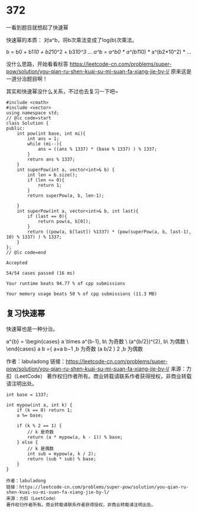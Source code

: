 # 372

一看到题目就想起了快速幂

快速幂的本质：
对a^b，将b次乘法变成了log(b)次乘法。


b = b0 + b1*10 + b2*10^2 + b3*10^3 ...
a^b = a^b0 * a^(b1*10) * a^(b2*10^2) * ...

没什么思路，开始看看标答
https://leetcode-cn.com/problems/super-pow/solution/you-qian-ru-shen-kuai-su-mi-suan-fa-xiang-jie-by-l/
原来这是一道分治题目啊！

其实和快速幂没什么关系，不过也去复习一下吧~

```
#include <cmath>
#include <vector>
using namespace std;
// @lc code=start
class Solution {
public:
    int pow(int base, int mi){
        int ans = 1;
        while (mi--){
            ans = ((ans % 1337) * (base % 1337) ) % 1337;
        }
        return ans % 1337;
    }
    int superPow(int a, vector<int>& b) {
        int len = b.size();
        if (len <= 0){
            return 1;
        }
        return superPow(a, b, len-1);

    }
    int superPow(int a, vector<int>& b, int last){
        if (last == 0){
            return pow(a, b[0]);
        }
        return ((pow(a, b[last]) %1337) * (pow(superPow(a, b, last-1), 10) % 1337) ) % 1337;
    }
};
// @lc code=end

```


```
Accepted

54/54 cases passed (16 ms)

Your runtime beats 94.77 % of cpp submissions

Your memory usage beats 50 % of cpp submissions (11.3 MB)
```

## 复习快速幂

快速幂也是一种分治。


a^{b} = \begin{cases} a \times a^{b-1}, b\ 为奇数 \\ (a^{b/2})^{2}, b\ 为偶数 \\ \end{cases}
a 
b
 ={ 
a×a 
b−1
 ,b 为奇数
(a 
b/2
 ) 
2
 ,b 为偶数
​	

作者：labuladong
链接：https://leetcode-cn.com/problems/super-pow/solution/you-qian-ru-shen-kuai-su-mi-suan-fa-xiang-jie-by-l/
来源：力扣（LeetCode）
著作权归作者所有。商业转载请联系作者获得授权，非商业转载请注明出处。

```
int base = 1337;

int mypow(int a, int k) {
    if (k == 0) return 1;
    a %= base;

    if (k % 2 == 1) {
        // k 是奇数
        return (a * mypow(a, k - 1)) % base;
    } else {
        // k 是偶数
        int sub = mypow(a, k / 2);
        return (sub * sub) % base;
    }
}

作者：labuladong
链接：https://leetcode-cn.com/problems/super-pow/solution/you-qian-ru-shen-kuai-su-mi-suan-fa-xiang-jie-by-l/
来源：力扣（LeetCode）
著作权归作者所有。商业转载请联系作者获得授权，非商业转载请注明出处。
```
